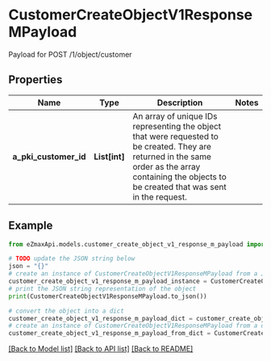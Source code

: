 # CustomerCreateObjectV1ResponseMPayload

Payload for POST /1/object/customer

## Properties

Name | Type | Description | Notes
------------ | ------------- | ------------- | -------------
**a_pki_customer_id** | **List[int]** | An array of unique IDs representing the object that were requested to be created.  They are returned in the same order as the array containing the objects to be created that was sent in the request. | 

## Example

```python
from eZmaxApi.models.customer_create_object_v1_response_m_payload import CustomerCreateObjectV1ResponseMPayload

# TODO update the JSON string below
json = "{}"
# create an instance of CustomerCreateObjectV1ResponseMPayload from a JSON string
customer_create_object_v1_response_m_payload_instance = CustomerCreateObjectV1ResponseMPayload.from_json(json)
# print the JSON string representation of the object
print(CustomerCreateObjectV1ResponseMPayload.to_json())

# convert the object into a dict
customer_create_object_v1_response_m_payload_dict = customer_create_object_v1_response_m_payload_instance.to_dict()
# create an instance of CustomerCreateObjectV1ResponseMPayload from a dict
customer_create_object_v1_response_m_payload_from_dict = CustomerCreateObjectV1ResponseMPayload.from_dict(customer_create_object_v1_response_m_payload_dict)
```
[[Back to Model list]](../README.md#documentation-for-models) [[Back to API list]](../README.md#documentation-for-api-endpoints) [[Back to README]](../README.md)


